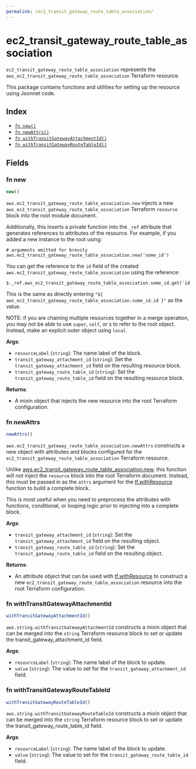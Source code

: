 ```yaml
---
permalink: /ec2_transit_gateway_route_table_association/
---
```


# ec2_transit_gateway_route_table_association

`ec2_transit_gateway_route_table_association` represents the `aws_ec2_transit_gateway_route_table_association` Terraform resource.



This package contains functions and utilities for setting up the resource using Jsonnet code.


## Index

* [`fn new()`](#fn-new)
* [`fn newAttrs()`](#fn-newattrs)
* [`fn withTransitGatewayAttachmentId()`](#fn-withtransitgatewayattachmentid)
* [`fn withTransitGatewayRouteTableId()`](#fn-withtransitgatewayroutetableid)

## Fields

### fn new

```ts
new()
```


`aws.ec2_transit_gateway_route_table_association.new` injects a new `aws_ec2_transit_gateway_route_table_association` Terraform `resource`
block into the root module document.

Additionally, this inserts a private function into the `_ref` attribute that generates references to attributes of the
resource. For example, if you added a new instance to the root using:

    # arguments omitted for brevity
    aws.ec2_transit_gateway_route_table_association.new('some_id')

You can get the reference to the `id` field of the created `aws.ec2_transit_gateway_route_table_association` using the reference:

    $._ref.aws_ec2_transit_gateway_route_table_association.some_id.get('id')

This is the same as directly entering `"${ aws_ec2_transit_gateway_route_table_association.some_id.id }"` as the value.

NOTE: if you are chaining multiple resources together in a merge operation, you may not be able to use `super`, `self`,
or `$` to refer to the root object. Instead, make an explicit outer object using `local`.

**Args**:
  - `resourceLabel` (`string`): The name label of the block.
  - `transit_gateway_attachment_id` (`string`): Set the `transit_gateway_attachment_id` field on the resulting resource block.
  - `transit_gateway_route_table_id` (`string`): Set the `transit_gateway_route_table_id` field on the resulting resource block.

**Returns**:
- A mixin object that injects the new resource into the root Terraform configuration.


### fn newAttrs

```ts
newAttrs()
```


`aws.ec2_transit_gateway_route_table_association.newAttrs` constructs a new object with attributes and blocks configured for the `ec2_transit_gateway_route_table_association`
Terraform resource.

Unlike [aws.ec2_transit_gateway_route_table_association.new](#fn-new), this function will not inject the `resource`
block into the root Terraform document. Instead, this must be passed in as the `attrs` argument for the
[tf.withResource](https://github.com/tf-libsonnet/core/tree/main/docs#fn-withresource) function to build a complete block.

This is most useful when you need to preprocess the attributes with functions, conditional, or looping logic prior to
injecting into a complete block.

**Args**:
  - `transit_gateway_attachment_id` (`string`): Set the `transit_gateway_attachment_id` field on the resulting object.
  - `transit_gateway_route_table_id` (`string`): Set the `transit_gateway_route_table_id` field on the resulting object.

**Returns**:
  - An attribute object that can be used with [tf.withResource](https://github.com/tf-libsonnet/core/tree/main/docs#fn-withresource) to construct a new `ec2_transit_gateway_route_table_association` resource into the root Terraform configuration.


### fn withTransitGatewayAttachmentId

```ts
withTransitGatewayAttachmentId()
```

`aws.string.withTransitGatewayAttachmentId` constructs a mixin object that can be merged into the `string`
Terraform resource block to set or update the transit_gateway_attachment_id field.



**Args**:
  - `resourceLabel` (`string`): The name label of the block to update.
  - `value` (`string`): The value to set for the `transit_gateway_attachment_id` field.


### fn withTransitGatewayRouteTableId

```ts
withTransitGatewayRouteTableId()
```

`aws.string.withTransitGatewayRouteTableId` constructs a mixin object that can be merged into the `string`
Terraform resource block to set or update the transit_gateway_route_table_id field.



**Args**:
  - `resourceLabel` (`string`): The name label of the block to update.
  - `value` (`string`): The value to set for the `transit_gateway_route_table_id` field.
